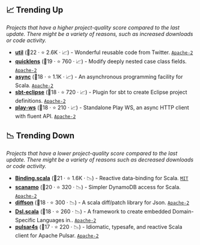 ## 📈 Trending Up

_Projects that have a higher project-quality score compared to the last update. There might be a variety of reasons, such as increased downloads or code activity._

- <b><a href="https://github.com/twitter/util">util</a></b> (🥈22 ·  ⭐ 2.6K · 📈) - Wonderful reusable code from Twitter. <code><a href="http://bit.ly/3nYMfla">Apache-2</a></code>
- <b><a href="https://github.com/softwaremill/quicklens">quicklens</a></b> (🥈19 ·  ⭐ 760 · 📈) - Modify deeply nested case class fields. <code><a href="http://bit.ly/3nYMfla">Apache-2</a></code>
- <b><a href="https://github.com/scala/scala-async">async</a></b> (🥈18 ·  ⭐ 1.1K · 📈) - An asynchronous programming facility for Scala. <code><a href="http://bit.ly/3nYMfla">Apache-2</a></code>
- <b><a href="https://github.com/sbt/sbt-eclipse">sbt-eclipse</a></b> (🥈18 ·  ⭐ 720 · 📈) - Plugin for sbt to create Eclipse project definitions. <code><a href="http://bit.ly/3nYMfla">Apache-2</a></code>
- <b><a href="https://github.com/playframework/play-ws">play-ws</a></b> (🥉18 ·  ⭐ 210 · 📈) - Standalone Play WS, an async HTTP client with fluent API. <code><a href="http://bit.ly/3nYMfla">Apache-2</a></code> <code><img src="https://www.playframework.com/assets/images/logos/1d627942f0b2f115f8638936a212244a-play_icon_full_color.png" style="display:inline;" width="13" height="13"></code>

## 📉 Trending Down

_Projects that have a lower project-quality score compared to the last update. There might be a variety of reasons such as decreased downloads or code activity._

- <b><a href="https://github.com/ThoughtWorksInc/Binding.scala">Binding.scala</a></b> (🥈21 ·  ⭐ 1.6K · 📉) - Reactive data-binding for Scala. <code><a href="http://bit.ly/34MBwT8">MIT</a></code>
- <b><a href="https://github.com/scanamo/scanamo">scanamo</a></b> (🥈20 ·  ⭐ 320 · 📉) - Simpler DynamoDB access for Scala. <code><a href="http://bit.ly/3nYMfla">Apache-2</a></code>
- <b><a href="https://github.com/gnieh/diffson">diffson</a></b> (🥈18 ·  ⭐ 300 · 📉) - A scala diff/patch library for Json. <code><a href="http://bit.ly/3nYMfla">Apache-2</a></code>
- <b><a href="https://github.com/ThoughtWorksInc/Dsl.scala">Dsl.scala</a></b> (🥈18 ·  ⭐ 260 · 📉) - A framework to create embedded Domain-Specific Languages in.. <code><a href="http://bit.ly/3nYMfla">Apache-2</a></code>
- <b><a href="https://github.com/CleverCloud/pulsar4s">pulsar4s</a></b> (🥈17 ·  ⭐ 220 · 📉) - Idiomatic, typesafe, and reactive Scala client for Apache Pulsar. <code><a href="http://bit.ly/3nYMfla">Apache-2</a></code>

